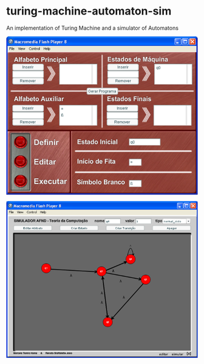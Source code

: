 # turing-machine-automaton-sim
An implementation of Turing Machine and a simulator of Automatons

![Screenshot](/images/screenshot1.png?raw=true "Screenshot")

![Screenshot](/images/screenshot2.png?raw=true "Screenshot")
